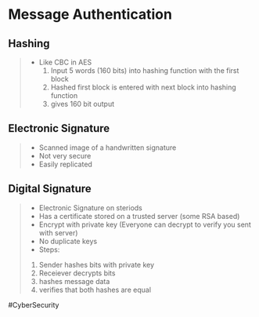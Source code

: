 # Message Authentication
## Hashing
> - Like CBC in AES
>   1. Input 5 words (160 bits) into hashing function with the first block
>   2. Hashed first block is entered with next block into hashing function
>   3. gives 160 bit output
## Electronic Signature
>- Scanned image of a handwritten signature
>- Not very secure
>- Easily replicated

## Digital Signature
>- Electronic Signature on steriods
>- Has a certificate stored on a trusted server (some RSA based)
>- Encrypt with private key (Everyone can decrypt to verify you sent with server)
>- No duplicate keys
>- Steps:
>  1. Sender hashes bits with private key
>  2. Receiever decrypts bits 
>  3. hashes message data
>  4. verifies that  both hashes are equal
>
#CyberSecurity 